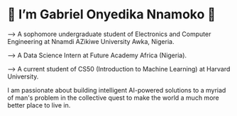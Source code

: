 # 👋 I’m Gabriel Onyedika Nnamoko 👋

--> A sophomore undergraduate student of Electronics and Computer Engineering at Nnamdi AZikiwe University Awka, Nigeria.

--> A Data Science Intern at Future Academy Africa (Nigeria).

--> A current student of CS50 (Introduction to Machine Learning) at Harvard University.

I am passionate about building intelligent AI-powered solutions to a myriad of man's problem in the collective quest to make the world a much more better place to live in.
<!---
TheRealGeeBee/TheRealGeeBee is a ✨ special ✨ repository because its `README.md` (this file) appears on your GitHub profile.
You can click the Preview link to take a look at your changes.
--->
